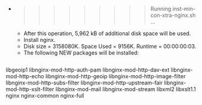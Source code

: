 * >>>>>>>>> Running inst-min-con-xtra-nginx.sh ...
  * After this operation, 5,962 kB of additional disk space will be used.
  * Install nginx.
  * Disk size = 3158080K. Space Used = 9156K. Runtime = 00:00:00:03.
  * The following NEW packages will be installed:
  ```bash
libgeoip1 libnginx-mod-http-auth-pam libnginx-mod-http-dav-ext libnginx-mod-http-echo libnginx-mod-http-geoip
libnginx-mod-http-image-filter libnginx-mod-http-subs-filter libnginx-mod-http-upstream-fair libnginx-mod-http-xslt-filter libnginx-mod-mail
libnginx-mod-stream libxml2 libxslt1.1 nginx nginx-common
nginx-full
  ```
